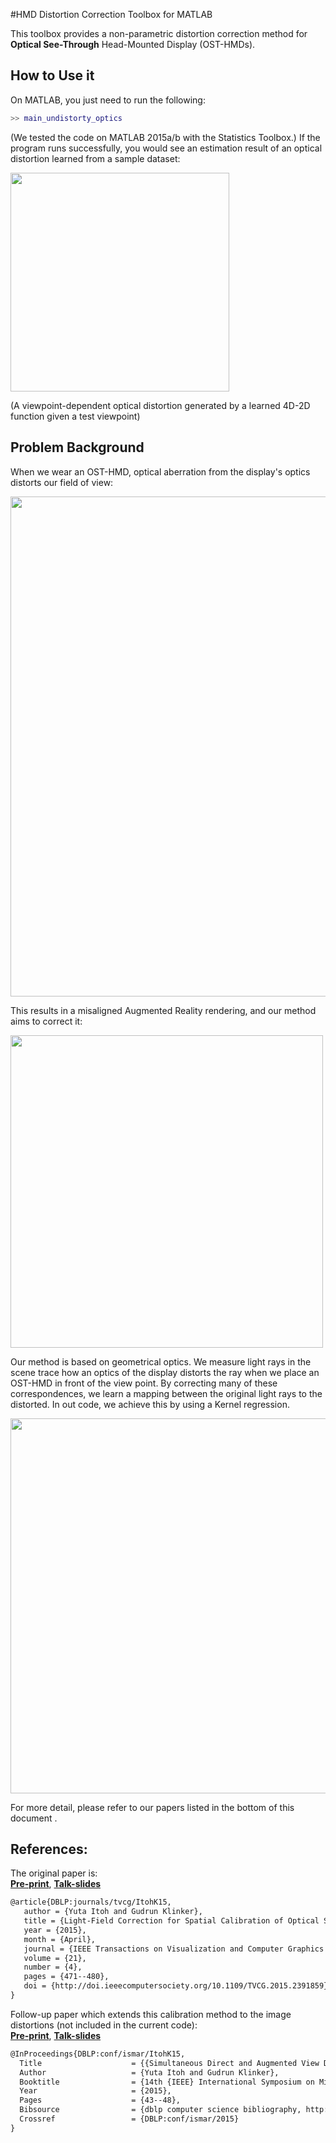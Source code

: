 #HMD Distortion Correction Toolbox for MATLAB

This toolbox provides a non-parametric distortion correction method for **Optical See-Through** Head-Mounted Display (OST-HMDs).

## How to Use it
On MATLAB, you just need to run the following:
```Matlab
>> main_undistorty_optics
```
(We tested the code on MATLAB 2015a/b with the Statistics Toolbox.)
If the program runs successfully, you would see an estimation result of an optical distortion learned from a sample dataset:

<img src="https://cloud.githubusercontent.com/assets/7195124/11901820/fa866912-a5ad-11e5-8c24-f0db24561fb8.jpg" width="350"/>

(A viewpoint-dependent optical distortion generated by a learned 4D-2D function given a test viewpoint)

## Problem Background

When we wear an OST-HMD, optical aberration from the display's optics distorts our field of view: 

<img src="https://cloud.githubusercontent.com/assets/7195124/11900674/acf0eb24-a5a7-11e5-9452-b062d1366a3c.jpg" width="800"/>
 
This results in a misaligned Augmented Reality rendering, and our method aims to correct it:

<img src="https://cloud.githubusercontent.com/assets/7195124/11900867/96c26cb4-a5a8-11e5-9269-322140308ad0.jpg" width="500"/>

Our method is based on geometrical optics. We measure light rays in the scene trace how an optics of the display distorts the ray when we place an OST-HMD in front of the view point. By correcting many of these correspondences, we learn a mapping between the original light rays to the distorted. In out code, we achieve this by using a Kernel regression.

<img src="https://cloud.githubusercontent.com/assets/7195124/11900960/2f3cd344-a5a9-11e5-9fba-493ee54ec5b0.jpg" width="600"/>

For more detail, please refer to our papers listed in the bottom of this document .



## References:
The original paper is: <br>
[**Pre-print**](http://campar.in.tum.de/pub/itoh2015vr/itoh2015vr.pdf), 
[**Talk-slides**](http://campar.in.tum.de/pub/itoh2015vr/itoh2015vr.slides.pdf) <br>
```latex
@article{DBLP:journals/tvcg/ItohK15,
   author = {Yuta Itoh and Gudrun Klinker},
   title = {Light-Field Correction for Spatial Calibration of Optical See-Through Head-Mounted Displays},
   year = {2015},
   month = {April},
   journal = {IEEE Transactions on Visualization and Computer Graphics (Proceedings Virtual Reality 2015)},
   volume = {21},
   number = {4},
   pages = {471--480},
   doi = {http://doi.ieeecomputersociety.org/10.1109/TVCG.2015.2391859},
}
```

Follow-up paper which extends this calibration method to the image distortions (not included in the current code): <br>
[**Pre-print**](http://campar.in.tum.de/pub/itoh2015ismar2/itoh2015ismar2.pdf), 
[**Talk-slides**](http://campar.in.tum.de/pub/itoh2015ismar2/itoh2015ismar2.slides.pdf) <br>
```latex
@InProceedings{DBLP:conf/ismar/ItohK15,
  Title                    = {{Simultaneous Direct and Augmented View Distortion Calibration of Optical See-Through Head-Mounted Displays}},
  Author                   = {Yuta Itoh and Gudrun Klinker},
  Booktitle                = {14th {IEEE} International Symposium on Mixed and Augmented Reality, {ISMAR} 2015, FUkuoka, Japan, Sep. 29 - Oct. 3, 2015},
  Year                     = {2015},
  Pages                    = {43--48},
  Bibsource                = {dblp computer science bibliography, http://dblp.org},
  Crossref                 = {DBLP:conf/ismar/2015}
}
```
